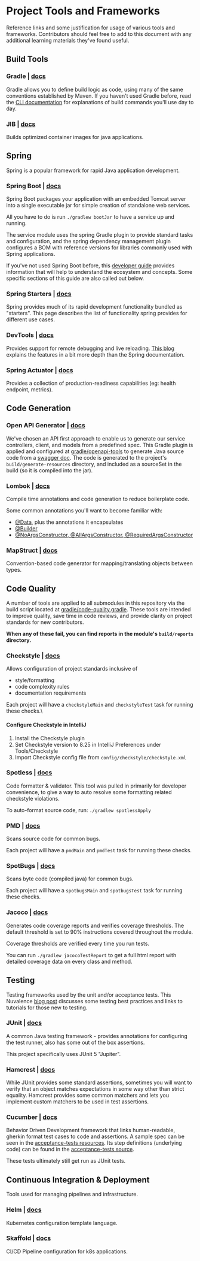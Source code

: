 # Project Tools and Frameworks
Reference links and some justification for usage of various tools
and frameworks. Contributors should feel free to add to this 
document with any additional learning materials they've found useful. 

## Build Tools

### Gradle | [docs](https://docs.gradle.org/current/userguide/userguide.html)
Gradle allows you to define build logic as code, using many of the same
conventions established by Maven. If you haven't used Gradle before, read 
the [CLI documentation](https://docs.gradle.org/current/userguide/command_line_interface.html) 
for explanations of build commands you'll use day to day.

### JIB | [docs](https://github.com/GoogleContainerTools/jib)
Builds optimized container images for java applications.

## Spring
Spring is a popular framework for rapid Java application development.

### Spring Boot | [docs](https://spring.io/projects/spring-boot)
Spring Boot packages your application with an embedded Tomcat server
into a single executable jar for simple creation of standalone web services.

All you have to do is run `./gradlew bootJar` to have a service up and running.

The service module uses the spring Gradle plugin to provide standard tasks
and configuration, and the spring dependency management plugin configures a BOM
with reference versions for libraries commonly used with Spring applications.

If you've not used Spring Boot before, this 
[developer guide](https://docs.spring.io/spring-boot/docs/current/reference/html/using.html#using)
provides information that will help to understand the ecosystem and concepts. Some specific sections
of this guide are also called out below.

### Spring Starters | [docs](https://docs.spring.io/spring-boot/docs/current/reference/html/using.html#using.build-systems.starters)
Spring provides much of its rapid development functionality bundled as "starters". 
This page describes the list of functionality spring provides for different use cases. 

### DevTools | [docs](https://docs.spring.io/spring-boot/docs/current/reference/html/using.html#using.devtools)
Provides support for remote debugging and live reloading. 
[This blog](https://www.baeldung.com/spring-boot-devtools) explains the features in a bit more depth
than the Spring documentation. 

### Spring Actuator | [docs](https://docs.spring.io/spring-boot/docs/current/reference/html/actuator.html)
Provides a collection of production-readiness capabilities (eg: health endpoint, metrics).

## Code Generation

### Open API Generator | [docs](https://github.com/OpenAPITools/openapi-generator/tree/master/modules/openapi-generator-gradle-plugin)
We've chosen an API first approach to enable us to generate our service controllers, 
client, and models from a predefined spec. This Gradle plugin is applied and configured at
[gradle/openapi-tools](../gradle/openapi-tools) to generate Java source code from a 
[swagger doc](../swagger.yaml). The code is generated to the project's 
`build/generate-resources` directory, and included as a sourceSet in the
build (so it is compiled into the jar).

### Lombok | [docs](https://projectlombok.org/)
Compile time annotations and code generation to reduce boilerplate code.

Some common annotations you'll want to become familiar with:
 - [@Data](https://projectlombok.org/features/Data), plus the annotations it encapsulates
 - [@Builder](https://projectlombok.org/features/Builder)
 - [@NoArgsConstructor, @AllArgsConstructor, @RequiredArgsConstructor](https://projectlombok.org/features/constructor)

### MapStruct | [docs](https://mapstruct.org/)
Convention-based code generator for mapping/translating objects between types. 

## Code Quality
A number of tools are applied to all submodules in this repository via the build script
located at [gradle/code-quality.gradle](../gradle/code-quality.gradle). These tools are
intended to improve quality, save time in code reviews, and provide clarity on project 
standards for new contributors. 

**When any of these fail, you can find reports in the module's `build/reports` directory.**

### Checkstyle | [docs](https://checkstyle.sourceforge.io/)
Allows configuration of project standards inclusive of
 - style/formatting
 - code complexity rules
 - documentation requirements

Each project will have a `checkstyleMain` and `checkstyleTest` task for running these checks.\

#### Configure Checkstyle in IntelliJ
1. Install the Checkstyle plugin
2. Set Checkstyle version to 8.25 in IntelliJ Preferences under Tools/Checkstyle
3. Import Checkstyle config file from `config/checkstyle/checkstyle.xml`

### Spotless | [docs](https://github.com/diffplug/spotless)
Code formatter & validator. This tool was pulled in primarily for developer convenience, 
to give a way to auto resolve some formatting related checkstyle violations. 

To auto-format source code, run: `./gradlew spotlessApply`

### PMD | [docs](https://pmd.github.io/pmd-6.41.0/)
Scans source code for common bugs.

Each project will have a `pmdMain` and `pmdTest` task for running these checks.

### SpotBugs | [docs](https://spotbugs.readthedocs.io/en/stable/)
Scans byte code (compiled java) for common bugs.

Each project will have a `spotbugsMain` and `spotbugsTest` task for running these checks.

### Jacoco | [docs](https://www.jacoco.org/index.html)
Generates code coverage reports and verifies coverage thresholds. The default threshold is set
to 90% instructions covered throughout the module. 

Coverage thresholds are verified every time you run tests. 

You can run `./gradlew jacocoTestReport` to get a full html report with detailed coverage data
on every class and method. 

## Testing
Testing frameworks used by the unit and/or acceptance tests. This Nuvalence 
[blog post](https://nuvalence.io/blog/getting-started-with-automated-testing) 
discusses some testing best practices and links to tutorials for those new to testing. 

### JUnit | [docs](https://junit.org/junit5/)
A common Java testing framework - provides annotations for configuring
the test runner, also has some out of the box assertions.

This project specifically uses JUnit 5 "Jupiter". 

### Hamcrest | [docs](http://hamcrest.org/JavaHamcrest/tutorial)
While JUnit provides some standard assertions, sometimes you will want
to verify that an object matches expectations in some way other than 
strict equality. Hamcrest provides some common matchers and lets you
implement custom matchers to be used in test assertions. 

### Cucumber | [docs](https://cucumber.io/docs/cucumber/)
Behavior Driven Development framework that links human-readable, gherkin
format test cases to code and assertions. A sample spec can be seen in the 
[acceptance-tests resources](../acceptance-tests/src/functionalTest/resources/io/nuvalence/platform/features/DeveloperExperience.feature).
Its step definitions (underlying code) can be found in the 
[acceptance-tests source](../acceptance-tests/src/functionalTest/java/io/nuvalence/platform/DeveloperExperienceStepDefinitions.java).

These tests ultimately still get run as JUnit tests. 

## Continuous Integration & Deployment
Tools used for managing pipelines and infrastructure. 

### Helm | [docs](https://helm.sh/docs/)
Kubernetes configuration template language. 

### Skaffold | [docs](https://skaffold.dev/docs/)
CI/CD Pipeline configuration for k8s applications. 
